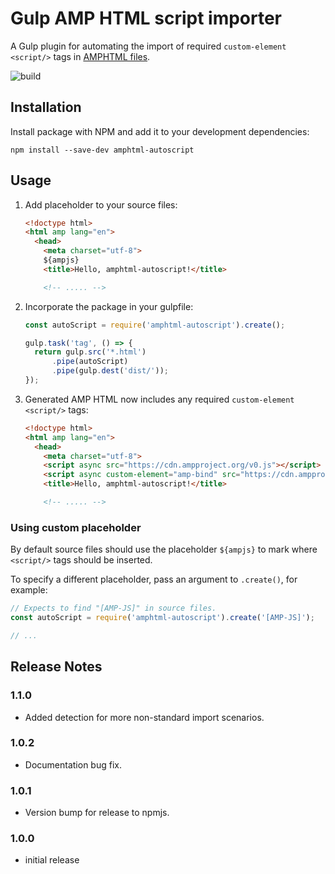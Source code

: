 # Gulp AMP HTML script importer

A Gulp plugin for automating the import of required `custom-element` `<script/>` tags in [AMPHTML files](https://ampproject.org).

![build](https://travis-ci.org/garanj/amphtml-autoscript.svg?branch=master)

## Installation

Install package with NPM and add it to your development dependencies:

```
npm install --save-dev amphtml-autoscript
```

## Usage

1.  Add placeholder to your source files:

    ```html
    <!doctype html>
    <html amp lang="en">
      <head>
        <meta charset="utf-8">
        ${ampjs}
        <title>Hello, amphtml-autoscript!</title>

        <!-- ..... -->
    ```

2.  Incorporate the package in your gulpfile:

    ```js
    const autoScript = require('amphtml-autoscript').create();

    gulp.task('tag', () => {
      return gulp.src('*.html')
          .pipe(autoScript)
          .pipe(gulp.dest('dist/'));
    });
    ```

3.  Generated AMP HTML now includes any required `custom-element` `<script/>` tags:

    ```html
    <!doctype html>
    <html amp lang="en">
      <head>
        <meta charset="utf-8">
        <script async src="https://cdn.ampproject.org/v0.js"></script>
        <script async custom-element="amp-bind" src="https://cdn.ampproject.org/v0/amp-bind-latest.js"></script>
        <title>Hello, amphtml-autoscript!</title>

        <!-- ..... -->
    ```

### Using custom placeholder

By default source files should use the placeholder `${ampjs}` to mark where `<script/>` tags should be inserted.

To specify a different placeholder, pass an argument to `.create()`, for example:

```js
// Expects to find "[AMP-JS]" in source files.
const autoScript = require('amphtml-autoscript').create('[AMP-JS]');

// ...
```

## Release Notes

### 1.1.0

* Added detection for more non-standard import scenarios.

### 1.0.2

* Documentation bug fix.

### 1.0.1

* Version bump for release to npmjs.

### 1.0.0

* initial release
